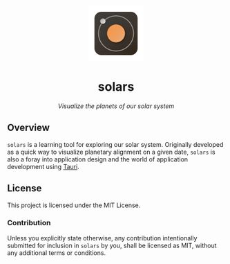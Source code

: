 <div align="center">
<img src="public/solars.svg" width="128px"/>
<h1>solars</h1>
</div>

<p align="center"><i>Visualize the planets of our solar system</i></p>

## Overview

`solars` is a learning tool for exploring our solar system. Originally developed as a quick way to visualize planetary alignment on a given date, `solars` is also a foray into application design and the world of application development using [Tauri][tauri-app].

[tauri-app]: https://tauri.app/

## License

This project is licensed under the MIT License.

### Contribution

Unless you explicitly state otherwise, any contribution intentionally submitted
for inclusion in `solars` by you, shall be licensed as MIT, without any
additional terms or conditions.
